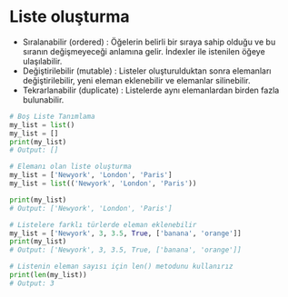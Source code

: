 # Liste oluşturma

* Sıralanabilir (ordered) : Öğelerin belirli bir sıraya sahip olduğu ve bu sıranın değişmeyeceği anlamına gelir. İndexler ile istenilen öğeye ulaşılabilir.
* Değiştirilebilir (mutable) : Listeler oluşturulduktan sonra elemanları değiştirilebilir, yeni eleman eklenebilir ve elemanlar silinebilir.
* Tekrarlanabilir (duplicate) : Listelerde aynı elemanlardan birden fazla bulunabilir.

```python
# Boş Liste Tanımlama
my_list = list()
my_list = []
print(my_list) 
# Output: []

# Elemanı olan liste oluşturma
my_list = ['Newyork', 'London', 'Paris']
my_list = list(('Newyork', 'London', 'Paris'))

print(my_list) 
# Output: ['Newyork', 'London', 'Paris']

# Listelere farklı türlerde eleman eklenebilir
my_list = ['Newyork', 3, 3.5, True, ['banana', 'orange']]
print(my_list) 
# Output: ['Newyork', 3, 3.5, True, ['banana', 'orange']]

# Listenin eleman sayısı için len() metodunu kullanırız
print(len(my_list)) 
# Output: 3
```
